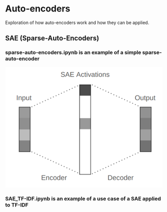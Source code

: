 # Auto-encoders
Exploration of how auto-encoders work and how they can be applied.

## SAE (Sparse-Auto-Encoders)

### sparse-auto-encoders.ipynb is an example of a simple sparse-auto-encoder
![alt text](data/img_for_illustrations/image.png)

### SAE_TF-IDF.ipynb is an example of a use case of a SAE applied to TF-IDF
